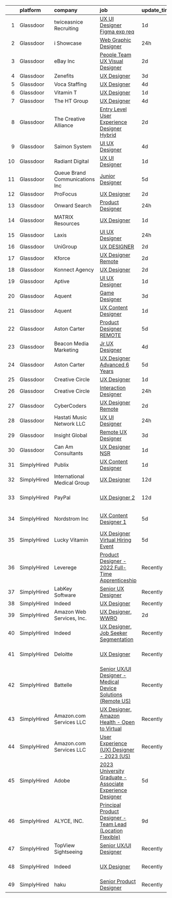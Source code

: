 

|    | platform    | company                        | job                                                                                                                                                                                                                                                                                                                                                                                                                                                                                                                                                                                                                                                                                                                                                                                                                                                                                                                                                                                                                                                                                                                                                                                                                                                                                                                                                                                                    | update_time   | location                      |
|---:|:------------|:-------------------------------|:-------------------------------------------------------------------------------------------------------------------------------------------------------------------------------------------------------------------------------------------------------------------------------------------------------------------------------------------------------------------------------------------------------------------------------------------------------------------------------------------------------------------------------------------------------------------------------------------------------------------------------------------------------------------------------------------------------------------------------------------------------------------------------------------------------------------------------------------------------------------------------------------------------------------------------------------------------------------------------------------------------------------------------------------------------------------------------------------------------------------------------------------------------------------------------------------------------------------------------------------------------------------------------------------------------------------------------------------------------------------------------------------------------|:--------------|:------------------------------|
|  1 | Glassdoor   | twiceasnice Recruiting         | [UX UI Designer  Figma exp req ](https://www.glassdoor.com/partner/jobListing.htm?pos=111&ao=1110586&s=58&guid=00000182e339cb6398e819772fadd03d&src=GD_JOB_AD&t=SR&vt=w&ea=1&cs=1_9fe2cbcf&cb=1661669592223&jobListingId=1008097477746&cpc=F41FEAB56D215062&jrtk=3-0-1gbhjjis5ia36801-1gbhjjism20b6000-1acb59f2cad62839--6NYlbfkN0AIiLXtwtv0BDns9BiY4ItblantFozdL6jLmLxNvS8mvt4_hCZCGA9Hyf1Q01pvrE49uFlFMPwMafTfeACXTlavcEaoMaN18HylJnmnlLyUaC_CNS1TpMMVEMK8orhCAqKaetsXtEjhDiG5Bf-vGxDezOr7OooT3vMohk5rYNqdW9DZrzVXVwtVkyii4IzvUAYzl1RSMBbc-BPO-jh2kJf_n6wXAu9xfcLnFhdaFReHByXSFv0FfxeeReAPlp14Q8idMF-IkGG3ruCrlSQZQs21dPNwB5GlJJq2nPiSGcF5exq41wqoSKLqBK7OOdLJLXX96G2Y8tFwB9-ZzyiaemqJNZldG5eERkvo6yNTxX5IYWAzlT-0HhRZ9nyrhQSP0uQTzBeKqxYs1aqzdwDwuYva6UaIRW3ZpgUH4ZWFJebLpqQcA7Jpp7WyMcbxldRUbhOauDcuTWKcsEOjKM5f8TmH4sw8Vr5OklTTObRx5kqthwtLwzj-KOBNBUpd2tJBr1WX_g3_SxJ-zw%3D%3D)                                                                                                                                                                                                                                                                                                                                                                                                                                                                                                                  | 1d            | New York, NY                  |
|  2 | Glassdoor   | i Showcase                     | [Web Graphic Designer](https://www.glassdoor.com/partner/jobListing.htm?pos=106&ao=1110586&s=58&guid=00000182e339cb6398e819772fadd03d&src=GD_JOB_AD&t=SR&vt=w&ea=1&cs=1_ed3232d1&cb=1661669592222&jobListingId=1008098401081&cpc=6BF42D0955AE9A34&jrtk=3-0-1gbhjjis5ia36801-1gbhjjism20b6000-76c345ebfbad4f15--6NYlbfkN0C8QeiEIeOKQ96R1j_hdty96Rr_ZONqo_TMvsCL2BsNoooqNQBnT_-m9zgXtEkX8Sjo4qd03WW3VZAcAXhI_JbwQ5bvQ_8sRPq3sW5X5DMUsB66k543wgWgrXqbYSj702lTVYxXBYS1qiY_M2voke-Zd6sw2A6YaC9K-8ydJWENaIUdAoRVPgZjf8Wr882b5elxrb-IUm8kPK78CNdIAwlID2VTAXDvhRO6StfYiABg31VPtSGfTwJUE4_bs3ycye-_Vlplbs_xDnS8e7PhZlYIQTsnchqVh4hD9pmxCNUGKp_wKzkYuXJ4vwzz31FJFn5-_pnhVyg1ke_h785U1Gi8SWmtRxM3jSqJFVHl7kuivTb0729JJtcEM-Ci69NEd4hoiQtH6kHrGI3A5lBgkKnx6EBd9lpPHW-Vo3EhJckoEKMUiF8lKgxyllHP6EQlWRzYVuL_M68y5MBbsHPy8mHRtZe1FPVg8wkhuyad4y6tb-WlnJyaveDzUbDsrNmMzDM%3D)                                                                                                                                                                                                                                                                                                                                                                                                                                                                                                                                          | 24h           | Remote                        |
|  3 | Glassdoor   | eBay Inc                       | [People Team UX Visual Designer](https://www.glassdoor.com/partner/jobListing.htm?pos=129&ao=1136043&s=58&guid=00000182e339cb6398e819772fadd03d&src=GD_JOB_AD&t=SR&vt=w&cs=1_1a14e8b1&cb=1661669592225&jobListingId=1008094027597&jrtk=3-0-1gbhjjis5ia36801-1gbhjjism20b6000-49080d9b0f98cf1d-)                                                                                                                                                                                                                                                                                                                                                                                                                                                                                                                                                                                                                                                                                                                                                                                                                                                                                                                                                                                                                                                                                                        | 2d            | Salt Lake City, UT            |
|  4 | Glassdoor   | Zenefits                       | [UX Designer](https://www.glassdoor.com/partner/jobListing.htm?pos=107&ao=1110586&s=58&guid=00000182e339cb6398e819772fadd03d&src=GD_JOB_AD&t=SR&vt=w&ea=1&cs=1_7e73c8f0&cb=1661669592222&jobListingId=1008091357111&cpc=2CAED5C921A5F994&jrtk=3-0-1gbhjjis5ia36801-1gbhjjism20b6000-60f85573673f9bf3--6NYlbfkN0BP7N8pYsNWMWBMaWl8ZL7hgGB0AUGZOiHnEaoLHNDW9ROvVNa_h-O2VgHJxwiiK0FvNzL619YT5xjM84m-LPxNMcqrmbfy67nmq_OooHyvM4GX7lNgUrjXmmFng0bY1bmBPBtwPWjl9uOGEcSpndc0U0y-yup-M8T9H_eM1z_7YuX5KEAgmU_Hdo4WVR8w9vTaeDKIame46OstNhCJyjyxgMDFy8CraYsRbRAzDJdt6sPRFGNbQcBp4uevoSNi1InRFaPrZ84E5Afiyo5LvpL91EHgiZJT-bst_6BYpOLNcr2Pzr6pat4LQwa_l7XpYxOCVzIwdSHcg48eXUdlUdwEyVZS0fqOWXYgU-ajTwNOVNfxqq_5HrC6J8nsLmENL49RXxaIK3omR_YFnwsss_1IzdPnCgeLvjpI7rGBQ_c8LDkWW1lI65nNQKsICO_Eva78_jAfUAq41XJg85rAGx7ZI1L6cJExVUajNqqTcgexdg%3D%3D)                                                                                                                                                                                                                                                                                                                                                                                                                                                                                                                                                                     | 3d            | Remote                        |
|  5 | Glassdoor   | Voca Staffing                  | [UX Designer](https://www.glassdoor.com/partner/jobListing.htm?pos=113&ao=1110586&s=58&guid=00000182e339cb6398e819772fadd03d&src=GD_JOB_AD&t=SR&vt=w&ea=1&cs=1_1b98b9b6&cb=1661669592223&jobListingId=1008089083699&cpc=AC285F3A3ECA6BB0&jrtk=3-0-1gbhjjis5ia36801-1gbhjjism20b6000-9ba169d385afd56a--6NYlbfkN0BE1NIxMi_JbcH-ROp8JZ1Q7Gl0zj0qYPSNkFo4TeX5QtA4yFnhFm3aW294hNkD69wEgrFh-L3G1uQVt1Wy-lX_Y2NWFHF7QG9tTc2ZoCck8aLWc7Pz2-jyDVrHhnGESl5bNPo5tVuC6KShFTs7hJVu98M5YGNR2B6M9sDfUA3dZH08Z2O-z4Axcc7tdYxilehJp1ACSpPRK9C4GmAQ7rVwPsg3iBEJbP6AxRoJH_b6ru7Gj1glGHF96oYLW6BjT4DZF46II1oVwtSUpuE1AAwjhRQk7QvzH7izN96BPKaemWsmo--hWbheqZeFgEBq6A9GHeh8XtszViY_IYKtLQkU26qIh3BvITfbqrHkCZ79uerzF028S8VT66GwB8FoLuG-JGwRTIRKuEEcWvqjQctjP_L6aDacTronyF57gQip6ZortbE8XL6VblqDWZVDzTi2ojq1MZuG5oaLC_anaaHfwObFK96SX4smHWT9z9S-y-wUn5O-bszr)                                                                                                                                                                                                                                                                                                                                                                                                                                                                                                                                                                 | 4d            | Remote                        |
|  6 | Glassdoor   | Vitamin T                      | [UX Designer](https://www.glassdoor.com/partner/jobListing.htm?pos=122&ao=1110586&s=58&guid=00000182e339cb6398e819772fadd03d&src=GD_JOB_AD&t=SR&vt=w&cs=1_564165be&cb=1661669592225&jobListingId=1008097586943&cpc=3BA4CE39D5B5DEF5&jrtk=3-0-1gbhjjis5ia36801-1gbhjjism20b6000-373d552676059563--6NYlbfkN0DMrcEu7yrtATojKJA7cEzGQ3FdRGWLh0CZQInL4ECGI6k5tN82kdM0OKoro5eXmjr_iYvMQt5ZRJI_lKo7ZvEhIWUC-qlgrHlvQnk9_4KpH01NblTtq0LP1V9gBoVJek4D0voSN7r9JE8rfvyw8nV1zThm5H_DB32KiU4zSEuZ3gN7aDNcUMi8qJKtjkgrzgY7C3_iolxpI5vZPnNqgIzL9oUtj1QrYmP-8XlLvHpXe939lbuEhrQGqkjNt2AGoODs5RDISiRADN2GhZn9hQNCEiySI1d6FkLU3voyPibVxRVcX7Rrh3TvBMa2m5SyF9LlSynzcO1PsiwCuvjF9bdCikPRGcns-Xl1hQxr36-gioNgBSbWdZq9MJ9znvn1Fe8kS-988pSN5C2BxrovFD_loaApPJyNpZPcLp-Ua0fPd9mJqALRErpmp-4aujy10HOsabqKrLk1pmw9vOBVltzvuQo0jKjqbZk%3D)                                                                                                                                                                                                                                                                                                                                                                                                                                                                                                                                                                                        | 1d            | Remote                        |
|  7 | Glassdoor   | The HT Group                   | [UX Designer](https://www.glassdoor.com/partner/jobListing.htm?pos=119&ao=1110586&s=58&guid=00000182e339cb6398e819772fadd03d&src=GD_JOB_AD&t=SR&vt=w&ea=1&cs=1_17a5a07b&cb=1661669592225&jobListingId=1008088999880&cpc=8795CF9063CD573D&jrtk=3-0-1gbhjjis5ia36801-1gbhjjism20b6000-e472a66d3e9e52bb--6NYlbfkN0Bra0s3zilufhc4AteKADJ__EYx4e15zFOxHvpj1gP3yFT6O1VqDoAXxp_WIm083I6ECC2KdkBdzl5GITRynpm-mGl8utgUnPFYG7NnuZGNwZu_Bo_HnzrbLHgoJpfjiYAnbpi7Ga4UOkn0fGb4jp7sDxgyg7pv8spx7pAmut0v6SdEop74CIU_pXKvP_GqeAvBJr_Gc25HbhYwyj6tPSBwMswdBpXfe1ljFH8I1_Ttb0QaqCva8cc5ATtwR3Rdu5VnNfTSdADe1pevRptBk_SpLq_V-rnqgcKebskPV6OhNfuZHRCYI1iUx5IU9wy3MOcmEdF8lKorC_ER1ZC9iaFuPuZ7doMew-rpD-nE2UGnTZ0zxb-Qp3tbFFrzSrk5ViUFKijQLtjfsF0QpheKdaeYvcrJ9SOcHaKQBSh2f9DpyIeymAdSHl0R6u7xp8SqEqgZrgw_rZvc6GvzJDAJN3IZuduCacNLksYXqFNrKbQGBIn34lxu4Dxt-37yrxg4yY8%3D)                                                                                                                                                                                                                                                                                                                                                                                                                                                                                                                                                   | 4d            | Austin, TX                    |
|  8 | Glassdoor   | The Creative Alliance          | [Entry Level User Experience Designer  Hybrid](https://www.glassdoor.com/partner/jobListing.htm?pos=101&ao=1110586&s=58&guid=00000182e339cb6398e819772fadd03d&src=GD_JOB_AD&t=SR&vt=w&ea=1&cs=1_7237a8b9&cb=1661669592221&jobListingId=1008093924107&cpc=5C70DC7FEE0D01B1&jrtk=3-0-1gbhjjis5ia36801-1gbhjjism20b6000-ac07fcf922afe2b2--6NYlbfkN0BQhuZEA67bukPYOs9DTHc1wsdoQx-e-DpiIYWnkjXcuvUqeZY45vl_DaQDLziNe4gZR1zoDePoJ89h9nkfALvNAsgpJFUSByXskV8-PXv2t5IcTisA-qodaqdJD5IdZKC6UcDMqfkoie-Rqe9cKYoGVnfKZje9PgtNF1bwZktwMLcWVJ1NFl6xSY27j7Iha9iZBzi0hAINWhy7hIrABInRpR9vFF6GYEzMEqd6LGLAc2ugwCigsir9bQTTHcQLug4r17HgGXy2PeTbXWDM7kfjK81Zc8GYIe0zjFp5DTBZntj5uBBxbbCR6u09AlI2nodJHvN5flHG5n5YUfz-rzjusWsfdNbtXb1PJ57toxw7RLSQuhXUBQ4VUZGPNxFEaiKBLJ9ruWWjKyyGkE3YrHvyu8dmWz489lQCORZ1y3AJNzFcEjzo27qOkeMuaZirqlUYYcow3X5FiOPADpBc27iAUkXQ07w8FPPrUCYegQJlKe-8z-lNeF3K84f8uABnSb0Z_aTIdjmyoMSJFv1_AXTrwGnj7SdJUuo%3D)                                                                                                                                                                                                                                                                                                                                                                                                                                                                                  | 2d            | Lafayette, CO                 |
|  9 | Glassdoor   | Saimon System                  | [UI UX Designer](https://www.glassdoor.com/partner/jobListing.htm?pos=128&ao=1136043&s=58&guid=00000182e339cb6398e819772fadd03d&src=GD_JOB_AD&t=SR&vt=w&ea=1&cs=1_8afe5420&cb=1661669592225&jobListingId=1008088747942&jrtk=3-0-1gbhjjis5ia36801-1gbhjjism20b6000-bbca29749c3abcf8-)                                                                                                                                                                                                                                                                                                                                                                                                                                                                                                                                                                                                                                                                                                                                                                                                                                                                                                                                                                                                                                                                                                                   | 4d            | Remote                        |
| 10 | Glassdoor   | Radiant Digital                | [UX UI Designer](https://www.glassdoor.com/partner/jobListing.htm?pos=127&ao=1136043&s=58&guid=00000182e339cb6398e819772fadd03d&src=GD_JOB_AD&t=SR&vt=w&ea=1&cs=1_c6be45fd&cb=1661669592225&jobListingId=1008097485234&jrtk=3-0-1gbhjjis5ia36801-1gbhjjism20b6000-63a190f403efd4b5-)                                                                                                                                                                                                                                                                                                                                                                                                                                                                                                                                                                                                                                                                                                                                                                                                                                                                                                                                                                                                                                                                                                                   | 1d            | Vienna, VA                    |
| 11 | Glassdoor   | Queue Brand Communications Inc | [Junior Designer](https://www.glassdoor.com/partner/jobListing.htm?pos=104&ao=1110586&s=58&guid=00000182e339cb6398e819772fadd03d&src=GD_JOB_AD&t=SR&vt=w&ea=1&cs=1_357e993f&cb=1661669592222&jobListingId=1008085805538&cpc=4050D81B60456B41&jrtk=3-0-1gbhjjis5ia36801-1gbhjjism20b6000-67ac1d03eb912890--6NYlbfkN0DLWr0FuvwmpNY589ecXM0wpB-l41nBtAe9mv-PvJGiqVoeB48sRuu9MbDLtxU1qQip8rEB7tFYaCOqFGO25S3gAMFjOb9fLtFM1pemwqDDHPhIxOinFwbTrVuDYkfpdgNqqUDgFqsMOBtfCELcTRWyHVhCXYoSwT9n6M0xgRM2da0Qcer4g2n-5zwA1lJkqKQueVqPBbxaITTlJzE0s55uUfBXTEGohJoQzgl5Z9arT7Gu76oKE8KbzGx5kxpXw_LAmWbcLmKkbCY69EEtUTxkhev1hvY4JmvJVDY5bKdIv-y7RbG-vCqqx2yGBNf93OZpXCH_wNSw3Z9CLD-XzSSV-iaeS4bg_YdQK_DdsnI8M6I9INkyf8JGzL0L1SS9ta49TehZMxP2C5GCM-09_ptTNjEQkunW3JQcWi7oFFvTe_4_m_YHZOKrCoZpzBK9yCrbB6L_3ICian-DPkz1-ZNfzP0sE_Od78gejddsML-q5rY7CxJDipqsrva0orBs7xoOCn0EVEwOGQ%3D%3D)                                                                                                                                                                                                                                                                                                                                                                                                                                                                                                                                 | 5d            | Chicago, IL                   |
| 12 | Glassdoor   | ProFocus                       | [UX Designer](https://www.glassdoor.com/partner/jobListing.htm?pos=125&ao=1136043&s=58&guid=00000182e339cb6398e819772fadd03d&src=GD_JOB_AD&t=SR&vt=w&ea=1&cs=1_33da0cff&cb=1661669592225&jobListingId=1008093049759&jrtk=3-0-1gbhjjis5ia36801-1gbhjjism20b6000-4fb47b6cceb46249-)                                                                                                                                                                                                                                                                                                                                                                                                                                                                                                                                                                                                                                                                                                                                                                                                                                                                                                                                                                                                                                                                                                                      | 2d            | Remote                        |
| 13 | Glassdoor   | Onward Search                  | [Product Designer](https://www.glassdoor.com/partner/jobListing.htm?pos=120&ao=1110586&s=58&guid=00000182e339cb6398e819772fadd03d&src=GD_JOB_AD&t=SR&vt=w&cs=1_c14b29ae&cb=1661669592224&jobListingId=1008098064196&cpc=C4A69CCDBB3B9599&jrtk=3-0-1gbhjjis5ia36801-1gbhjjism20b6000-5b04f11831df111d--6NYlbfkN0B7YoEZZ2QAGDyEGGmBPAUWSHc1Mt3sMCn9FehKcWA3w0jw7EbYYLNYdQbp0yVH2fs_MrN4UapGfiEe-tP5RaptmIOipVineW3pAlLnlESYMQpVRFBo3LEtuZXsFLJCzjaO8g9ogUQXC8QztBcIzZk2N-TR1D3b-BuTTndScnpR381Y_ZveOG7cRaiHlxwvF59mvLDVsT1t1RKqNdCg3a76dKI3bfZhKaBtgVadJyHVqS9ahh5OIZ7lwg01fUK--Vj6G6e2tze1TbRDEjxghscZnjrIWEhYsasw71IpleRaB5kyfyVpjgTTCjOYzZnemr2Q_mSSgJc_8TMGqETZb1Hr-_RzRQahgcoaiWOtLaBr7YFG7vTM3m01hAZFba2GsLbcer5Z7z2eoB0f-h94MyH7xNjXjZOMVJ8szpLCSJJ83mNmtgukY_kD_QyxuHWHw9s-BPP9rke_B2-nT9qb2RQQKEwnVcwVOBjvlcP6baYr4hXxiiW4MCGh4UF6SZBQTsZJSMMd6LE_JNG6kRaHS4FEBrQq_NZRltKygKRKCxNrlpdfqrP7QyL_5pMVl4H8wQeBn8A8cr7plcbXHCPqiAOuEAtawnVFxcZon0I-7FAwcZPOuiJ3O2FJ86w5hCYM8PwHTRTe7Mp_9XhtJ6bBee6eli1cbp_xOMCBGnhUNtg6BFkqNb-W_K1gk1VFC-z_soqI5DQvezDtkbHn1bsQz08nHddyTqy8Pv1emx5pst-uozs_NEaL133_Kux2-aQaIqYcDTK0wPEA4QuwiKwy1Xd2mVfMT-7P7_DqFnhwKb0zoBadvElpKQpRaywehwOyaQZM1RJcDpco9dBlwDWV7_qLYMYMtlnkJsqQYmg2KrtlnxMu7Jrbj1LDVn4YvY9LFC0shq-mkUDIVHezuxJJzA5TDw6HxbB12NB4rV0_aLHw9fuHj6og42mYMGZtXlMRtOWqFDiSmgp4gD3WtQROr8IzD_FbyjiyJyEbxFz2CCGhrD96y9WPKJjtWyIbmgpJsfZO_0ilDxCTfcjD-sPoVMCC) | 24h           | Brooklyn, NY                  |
| 14 | Glassdoor   | MATRIX Resources               | [UX Designer](https://www.glassdoor.com/partner/jobListing.htm?pos=114&ao=1110586&s=58&guid=00000182e339cb6398e819772fadd03d&src=GD_JOB_AD&t=SR&vt=w&ea=1&cs=1_bc8258af&cb=1661669592223&jobListingId=1008097687340&cpc=F4EED0218A761C36&jrtk=3-0-1gbhjjis5ia36801-1gbhjjism20b6000-0e2ff296efb86aea--6NYlbfkN0De5ppvndiyxA0pMSLQzOe_j9Mra0KF_8EhxTxOKXtZIfhM20E97mGJuSEbq9mCfhiAKOaKLXuFR5WYScTfOOsqqaRWtAPbD0V_rc6UBtDOy4_YnjmGCm7pcDA7mgeZyFBAXsW3vCUvujzh0CRCkIHtYlpCJKv6JUqRbmle9i6K__50h4Z0MnbefypteFqHnNZxrs5viztoeLK7CE1GrFh007GwItCy7Q82klw2_jlNtYqngy035_MPtmi80GIGw8sLsZmigvMrrWaBskSBi_jK3y359moApAxAnWqwPCu00YyeomnIkpHzmmW-0htfYcc4bgZzWBD0VN-kXOpORE7lfXxvmhyJmykFsVNHZERbqCNrCLdliw-99xVK6NIFkXPPXfhVHEl1M7HvGsXt0Jh0N9QLKyMpk7y8oQSV54XdEjk7MtMk4XpqrHWch9hgHJzFKdwG-I0vhMRv4TA4GVQdUZE7vUooEQGpUZbgl8wjEjcxli30s6D7jda3af4G-y9XiOsTngCo-VtN_40Zog6OiWkU5DZwAb_qNN9Bgtcj7tfIgWlVjME-)                                                                                                                                                                                                                                                                                                                                                                                                                                                                                                 | 1d            | San Francisco, CA             |
| 15 | Glassdoor   | Laxis                          | [UI UX Designer](https://www.glassdoor.com/partner/jobListing.htm?pos=124&ao=1136043&s=58&guid=00000182e339cb6398e819772fadd03d&src=GD_JOB_AD&t=SR&vt=w&ea=1&cs=1_4693698a&cb=1661669592225&jobListingId=1008098594430&jrtk=3-0-1gbhjjis5ia36801-1gbhjjism20b6000-3580cb1d638b4dea-)                                                                                                                                                                                                                                                                                                                                                                                                                                                                                                                                                                                                                                                                                                                                                                                                                                                                                                                                                                                                                                                                                                                   | 24h           | Remote                        |
| 16 | Glassdoor   | UniGroup                       | [UX DESIGNER](https://www.glassdoor.com/partner/jobListing.htm?pos=126&ao=1136043&s=58&guid=00000182e339cb6398e819772fadd03d&src=GD_JOB_AD&t=SR&vt=w&ea=1&cs=1_2ddad32a&cb=1661669592225&jobListingId=1008094033976&jrtk=3-0-1gbhjjis5ia36801-1gbhjjism20b6000-352c0ce128e587a4-)                                                                                                                                                                                                                                                                                                                                                                                                                                                                                                                                                                                                                                                                                                                                                                                                                                                                                                                                                                                                                                                                                                                      | 2d            | Saint Louis, MO               |
| 17 | Glassdoor   | Kforce                         | [UX Designer   Remote](https://www.glassdoor.com/partner/jobListing.htm?pos=118&ao=1110586&s=58&guid=00000182e339cb6398e819772fadd03d&src=GD_JOB_AD&t=SR&vt=w&cs=1_cf18e3ea&cb=1661669592224&jobListingId=1008094267848&cpc=AC285F3A3ECA6BB0&jrtk=3-0-1gbhjjis5ia36801-1gbhjjism20b6000-502b27caee3d8e36--6NYlbfkN0C5IatSLh_Ak1q39eQQoPIxD737RW9NeiYGvIRXkrLjEBkC4LI6KweFWWPiS1PvvlxUGdptNRpw1lghCgV2gaW6bwF0ScrrsI7TJWmw7PxP1nbSSlUU-EBHw-OI2CVUymK_Lr0b2BvbZ2nHE5u5t8RUat5M7jDfSUmCVEa-BbQt-mCeOz5CqMwYtRliVxoG25Sf1PpYqRI0AtkfVWaPZLKu_7jUShcAhXfATtxqngaqTsTIDYHrQPnly4oiLFeBurOS5qGPlPWjYP8mK-BvtMfIAaDkQ4x-95rdRzFP5H0EulWS8y3obHbLevRPG8jBEtfyebsKudJEpOZt1RN-0nIIwEbNAOQ0-NW0hw9NC7ONYeAuqYVcBapgEXHit1ABRbtmYtGUT-q20NnWSdUps5488utYZr-qBUFSJTMRvpKRSiQyT8V2NU0Oag2c8hxqY0ikNsgmadHvIkHRo_0IzKMZZLTGgVvd9nCojy3FGoHNyaKqbpo7AFo7evIJfpg98HBxHp4OqzS5OmtCGwwU8ny1eTcDZP2mF_b6WFlAvYwHQpUkd6-ml44f9fUnH5KCq7rlg4FHGvuW_AsEg-CQen-GG8iIhsG_XFs%3D)                                                                                                                                                                                                                                                                                                                                                                                                                                               | 2d            | Beaverton, OR                 |
| 18 | Glassdoor   | Konnect Agency                 | [UX Designer](https://www.glassdoor.com/partner/jobListing.htm?pos=102&ao=1110586&s=58&guid=00000182e339cb6398e819772fadd03d&src=GD_JOB_AD&t=SR&vt=w&ea=1&cs=1_3d5f09cf&cb=1661669592221&jobListingId=1008093939348&cpc=723ADC3DFE402989&jrtk=3-0-1gbhjjis5ia36801-1gbhjjism20b6000-1715423aded55dc1--6NYlbfkN0A-7AasZqH9Qn1Anb5-SGr1cEoKuvdHr_Nh2LwbaEhTGLHaGqKtd5LkFPvtd3s1wPstBYRIGqTSLlT6JzvmpRx57RHis6pg7y6Vzuw5OllK1zOdo4QaGUnUACrHwsi0HKafTZ-rUbVsC2RrLZ_OVhoGkr05CxoiiHhmYlVF4dXUIoNqL1Dr9RQSIU0aTa1ppRYLOrzh4U0s2d0LhLSVyZtAYIHkEEmJe82hfJuaSQgovnpGCzatj_35ftK8lz7PF5YxebVlVMHXgbPRCXbqxHTtAG1mNC3gACYDJfu_nnOGhxIjs5cXMCv2--GYAwK3Dkfm0ZphFRjrvzk-uhdd3W8vA4Q0yOumj21zzjVcOpaxWjOwWw-B_fF-rsqH3Kbt_ero1EZloTQ8Gafjj12GOtemYpuM4ggVx5G21xEq_3SETVBtFIvhmLsCh8pDEMqZEfRT4oWEShMj8pkwkEbm6_WCc0-1bobJVJEWfK4bFxQJgrY44puYu-fu)                                                                                                                                                                                                                                                                                                                                                                                                                                                                                                                                                                 | 2d            | Remote                        |
| 19 | Glassdoor   | Aptive                         | [UI UX Designer](https://www.glassdoor.com/partner/jobListing.htm?pos=105&ao=1110586&s=58&guid=00000182e339cb6398e819772fadd03d&src=GD_JOB_AD&t=SR&vt=w&ea=1&cs=1_1c34937d&cb=1661669592222&jobListingId=1008096684505&cpc=0C139D4CAD5A6DB2&jrtk=3-0-1gbhjjis5ia36801-1gbhjjism20b6000-71825036ff882d64--6NYlbfkN0B2cZzAHYotrGWAuJ-xs3TDgkhG2z_XMObEyaun3br5DRxA2kv22R2-7JZVh5XkQfCnn6gDSnl6d9VTyXWz8HSyJAoqQHGrTcl9YrSufoT0wimXHpUJqWDf8TM0uuUyLITPz8-8ZB24JuE7xlLi4GDEv0OQzNWR1ywmIVFd-QBZxia1gaP3lYbpyXx-4aHkevHKh6DTQBQOCH4j72lK4_7Qe_-jpc635t4pIDc0Nxp-vM2wAo5s4rgh_wnHyEGhT5cgRf1Cb_XyR00Vtp_OJPArZZOXtQ71F9EKq7ZSqoR3cjKCEj50IGabscupG0GVARM_yxl8nn4W549yJraMUI_v5hZE3YLbehKFHfPmkppsYbxd1om2tCZAVaqqvnF-Dofb_OYvoUmolXjP6MqOt8lhsF-Dvz6LA0cMSSXpPztv9AaUBesho9-tMU_eXFkPWYmLiRWF3l704KZoPPb4ywYFW9sOFX1WK2bisKyWPGPiV3rEtcSYErB-3TejaOvrKdFbfy_37KM8Ag%3D%3D)                                                                                                                                                                                                                                                                                                                                                                                                                                                                                                                                  | 1d            | Remote                        |
| 20 | Glassdoor   | Aquent                         | [Game Designer](https://www.glassdoor.com/partner/jobListing.htm?pos=115&ao=1110586&s=58&guid=00000182e339cb6398e819772fadd03d&src=GD_JOB_AD&t=SR&vt=w&cs=1_aeda7bff&cb=1661669592223&jobListingId=1008091362421&cpc=F41FEAB56D215062&jrtk=3-0-1gbhjjis5ia36801-1gbhjjism20b6000-3b8cfdd71f0d2f0e--6NYlbfkN0DMrcEu7yrtATojKJA7cEzGQ3FdRGWLh0CZQInL4ECGI9gD0Wolx9R2EDT7B77c2cRU1zW3HVZMZeGAOYVZBOqH_4lgXX5l9kbkb9irhCbVBq6YsU0vLTUYvSh1OUNHO93tZMxbICiVo7Af45F1C-oNj2G6v1j_C21ZJdMsp9erWQatTbbl37JPM6kz8b08g2MRgNRKCmFu0hu5Pwb6fXjMDn78V_dZigAteuesLC9_AaOV3-9bXFGpIInpy3Xz85y6Ji3OFUep9vJRuHiPUkRnToqo84DdOSFcyHXlw9HT9A9djrZdkwd17VOvFJYngsnpZ3Tp3rWQPDPW67bto_y4p6P73E0DhKRunZ4BMWFr31njLGbRprSFDXmCOsDA4go3OgiMm4K4m7MTPlBvumcuzw3DvZInycHfjtCJFLVNUbfVdc8KQrxhEdJ9zJ50669UX53rqih9L_srFqlMSK-Q)                                                                                                                                                                                                                                                                                                                                                                                                                                                                                                                                                                                                    | 3d            | Remote                        |
| 21 | Glassdoor   | Aquent                         | [UX Content Designer](https://www.glassdoor.com/partner/jobListing.htm?pos=110&ao=1110586&s=58&guid=00000182e339cb6398e819772fadd03d&src=GD_JOB_AD&t=SR&vt=w&cs=1_2abbfa45&cb=1661669592222&jobListingId=1008097022745&cpc=F41FEAB56D215062&jrtk=3-0-1gbhjjis5ia36801-1gbhjjism20b6000-9c4ea2fd68c138a1--6NYlbfkN0DMrcEu7yrtATojKJA7cEzGQ3FdRGWLh0CZQInL4ECGI9gD0Wolx9R2EDT7B77c2cSz0ILlxy1qbw_aMEPfyCyC6DC8sEqd17STnQFEXOWgc7vqgqypyGYOoWFJ43rMVZcdgUT4Vrix6-zxrUbM2XJCQQ3SwvwtOou9UIz1DNXL_PtVXu5ydjYs17PqtgrNRALLKkh8NurclQi9yQ3qndPAdf7WbMnjypEla7VfcMepROh2R7Wbb5EWCyr07dL5pEd2_O1wRJG6Zm61x61GntHUPFN9K9l4x7ipjImwEuU7bfypAJOdKFRtfZFEGfo3tIF0jAyFJsSRGsRbdZGQWhKGESHR6Ah6UZC28ryTQcp8Pxmzi8lNXCGzvzfb_3NiFgDIqCqIWvackFmcB1WE7riuvh4811RhFWBI3f48NkmUSJE1d0w5ETULxJk4yh56-mTyWND2cO294WkJ4XcwaEbawL9wJ7dUOwk%3D)                                                                                                                                                                                                                                                                                                                                                                                                                                                                                                                                                                                | 1d            | Remote                        |
| 22 | Glassdoor   | Aston Carter                   | [Product Designer   REMOTE](https://www.glassdoor.com/partner/jobListing.htm?pos=117&ao=1110586&s=58&guid=00000182e339cb6398e819772fadd03d&src=GD_JOB_AD&t=SR&vt=w&ea=1&cs=1_2b408fc8&cb=1661669592224&jobListingId=1008086900875&cpc=8795CF9063CD573D&jrtk=3-0-1gbhjjis5ia36801-1gbhjjism20b6000-720c7bd6235d45eb--6NYlbfkN0ChYVx_I3yfZ_JDY3EFoivtqvi_stwnZ_kRt8Dowt_l_d1ydueao4NEv8X4QANiVn-M3TO5M0Dr8QZ_ZdTwpHgSVdXIJs0cziKBT8ySgK1Zz7ijLDCuQ1q13RTFjtwLeVOmSAiqN94WjF5t2x_hN70j0qhz60JWY7_Hd15KaQcGyYKG4lJL-JzNjk2WLCtLf7H2fj6oxuwgcLQJW3ErUcfnTBU2b4iq3sk3N6xS2rOtHeRX2u-3fpD9SOKEhq4gIaQba5bvLQB41Rf918RdaWWcnVeZnydPIIxjvzvoDkY6OUDMhjErGJxsGsQOfa62I0f2gQHkOTnVxeWx4xFlGak4JNvHyfPQNDXuWBr-K1Wopp5mWvBsMaAOXFOqB9_j6GYeIk0tmYEs_UjcWdMXzTigwrng7adc01LavYvqBnxJ-Kl4BGSsREKCdC9KXh0NMwM5Jfl2lIH_jQYs9JqHjqH-m5B113weqGzulClTIgeOKkFVvJnXbJD0WJ90nrTHSJ5yBn7MWn0zgxtGQ82XL2UiFwaCLEH8-0jnAkVGqoSVjdILLLoFknyk34gm7LMd7LNl8sW5OrwbMFyDxw2g64KDqUOrEkAN8CLJt-jI-BUCG8e2FySbYiSmyEbQiJnjxNVB5ARH5AzLYB0m-utt9EYnUI9pRl4EL4ge5oLzA8_9lWP_KPbKVk1GD7dtH52xZXt3O8At7nH3YnMPX8EHYidWA65yjYsnc0GFzBxDg_JbHg8PRv8xgUTRXESx-VO8dGjoqYsWyKPGyLikYQbswUV8ZzTwjtvPbimRDPf-ACnkb-dyqiSIKLA85dDIOMax2Sr8XrgSvMeb9K8NQtd0l7YD6tAbniGUfSAT-I6u2HbNU0St_5UoQ7gFfn18J1dvLIgXCRziog1AMV4_uXNc6JaMyu8Z9RDIA6qb3XyxS4Oeu0EHFd-F9IWK-0bCHxefb_-ULZGEo69Wow%3D%3D)                                                       | 5d            | Burbank, CA                   |
| 23 | Glassdoor   | Beacon Media   Marketing       | [Jr  UX Designer](https://www.glassdoor.com/partner/jobListing.htm?pos=130&ao=1136043&s=58&guid=00000182e339cb6398e819772fadd03d&src=GD_JOB_AD&t=SR&vt=w&ea=1&cs=1_fc3aa494&cb=1661669592226&jobListingId=1008088896525&jrtk=3-0-1gbhjjis5ia36801-1gbhjjism20b6000-521c26b19a6e0f0c-)                                                                                                                                                                                                                                                                                                                                                                                                                                                                                                                                                                                                                                                                                                                                                                                                                                                                                                                                                                                                                                                                                                                  | 4d            | Remote                        |
| 24 | Glassdoor   | Aston Carter                   | [UX Designer Advanced   6 Years ](https://www.glassdoor.com/partner/jobListing.htm?pos=121&ao=1110586&s=58&guid=00000182e339cb6398e819772fadd03d&src=GD_JOB_AD&t=SR&vt=w&ea=1&cs=1_18565929&cb=1661669592225&jobListingId=1008086333870&cpc=8795CF9063CD573D&jrtk=3-0-1gbhjjis5ia36801-1gbhjjism20b6000-a69acf921e818563--6NYlbfkN0ChYVx_I3yfZ_JDY3EFoivtqvi_stwnZ_kRt8Dowt_l_d1ydueao4NEv8X4QANiVn8qjFw-wkkj1BMW09UUMAWRFt7of8iRQYZMSdvnbCgHORiWQnXvb8-IJMWM5d_Va1RT2hd7JSL3tnjuXK3DdGlE4VAHuzXPn-LUzzDulRSOvADN96hitQlzhATZ1eLVCTj_ApIrIuSnRKcSLWqM-w9lw_9OO_zFjknmvwbgOmJmL1X0mncPY_jOd-0DNprgifJiZYks0zfniyMeBS4EEWdj13Smdt8WGCGISbNj36Nlw1mGJvZ1XgArPLaPF2qp1KUV_3F3zJNwxElFGIevLXVTwLN-m41YQxcMhrVeLTqSqRiaFBlfamPztKJOUqk0_8xv_AtJDdogRqsPdFq4BiiPUNzGmr3Heorv9oOhij0VFgwNjKn9i6riSbO00kdvEbG09MWaixHSQvgumKaKGpA7PWldxGj44-SXslcLd_wqDduqToDMT2XjUHlCPqVTa3s4dQhPs7s8_CYqXZLT9yZV-XKiWb-YePJOKjDHKrj2hVJt0z5iuY_NZ2nyIrYZ4FqyBmhmiXhRUTGcSGBwLhPFE1qqQp5emxQso3CPnfyZ1_QgmT-j3Gp9PIC2XcFwF-T1wntWEJ_TO2jGAtij85cWC0zbUHeT78NHdRphS0ZnDGhwM5iTPrIe-PfJqt9UI_V2--YTzA19r5Tp7GHTG8A0fDTzJCBXltB16mS-U3Y-QF4wodF_jLj4_p6J_F1NFHLmQIhqqYDzxiR-n4Wi7iDQ-ecJA7OeFTo_IxejmhecVu3eSzUt9xXAA4C5TWfaGrI2ZES0PDiGflsBmu3cHf_f3qbyRLhCTdgRpphLRXYZ-crkgUW6DBYcH80zspDoITILHFhV1GJtsPFzi1b7D-y6GngLF-BcZcHsFAr02b_9uP21RCTl3NX0XvntE7K28t5rpbphmajFxg%3D%3D)                                                 | 5d            | New York, NY                  |
| 25 | Glassdoor   | Creative Circle                | [UX Designer](https://www.glassdoor.com/partner/jobListing.htm?pos=108&ao=1110586&s=58&guid=00000182e339cb6398e819772fadd03d&src=GD_JOB_AD&t=SR&vt=w&cs=1_c7f2f0b0&cb=1661669592222&jobListingId=1008096473705&cpc=3DB599BF2F4828F0&jrtk=3-0-1gbhjjis5ia36801-1gbhjjism20b6000-89011dd1b859a63c--6NYlbfkN0BPwlZa85gbT4Q3XYQoU_uQn0Qmw9zd_9UNfmcwtqAVud1yvyq1Z4UAlx1bxhDUi3I4i3mD17Yo0JIskAblYTa4TDUNrgfOU_eSJeH02Iq25CNfQnnqI7tH9bqillIio746yHcTBZxFmNbHpTZkWHX-cdfCwrHIzW-7dAGWI316lKgx4Q_ZkCZi5lBBKMnYt0d1qwKJ1UKWBqhQZs7Jy1u6-u60QOjXf3w0Odmwu-JOpl5E2--AEgBkgXFGaQJVkQUd3AJdJUqsF7AXSSBjznbox8ucNoqu23WN04g8bXci-YKyeOM-vvDQLlkvCr0MeQSSOnuzVz4hpe-66F2XKCUgkURNA3nomfbeRvWGUiBJQvaZkftDPvP407R-hxqDxd5Z8yxfZ7dLb-0znJcHocUjk434sCiQS2nJ4ozgVncxlUe-nDEl6ZUnTBvzb_oUUH4wU-pD_6cn2lJPvN-RqDCX6x2_8vWC0BcG17IBBYwNBE7AnyW4xX6jNDXDcBYbjIJB6pT8WYx3Cg%3D%3D)                                                                                                                                                                                                                                                                                                                                                                                                                                                                                                                                          | 1d            | Rochester, MN                 |
| 26 | Glassdoor   | Creative Circle                | [Interaction Designer](https://www.glassdoor.com/partner/jobListing.htm?pos=109&ao=1110586&s=58&guid=00000182e339cb6398e819772fadd03d&src=GD_JOB_AD&t=SR&vt=w&cs=1_c316e46c&cb=1661669592222&jobListingId=1008098183949&cpc=0C139D4CAD5A6DB2&jrtk=3-0-1gbhjjis5ia36801-1gbhjjism20b6000-9478b46eb305f07d--6NYlbfkN0BPwlZa85gbT4Q3XYQoU_uQn0Qmw9zd_9UNfmcwtqAVud1yvyq1Z4UAlx1bxhDUi3KWumz1N-iihtVJDp1pzUcAnJc079o0CKTZewb4dm6gMUauXx-OxQDyWjq4mQOGV1sSDkM1Q7GqiycJqO1qDtwlHTfMaCSPdcQCLtcpCrPtFgBLV4hhZpWz4j6Y513XrlbXR_Gl9xbK3mzLqwgu6eyy0QMRQ0L4l0kFdU8Yst9f43me8xuDpTYMKAgNv3PRYfowkCmWBGJQnUWtF2V7ZL3t1pTxJuQ4_B8oI9BGle9u4yCeriicbJm1Vj0RTVyfHC5iwcTG0o36bSpoZ-to4nRT3lk2pZ_iUDKezCieG7AufDfaZUPwRtFzl10PGenX1eyFg_5WtAZGMkZ-iZyR7ldr8Kmtv_8HdzhD---rZlTYYfFUoRyMt64B8T2xUkJTPTyJ2Pd2MHFxoY_i6ul1CLM8KozLgo8DDhjtUujmzEQrqQBwQuefsTvLwDQqX9NRFs-USGXptP6ngQ%3D%3D)                                                                                                                                                                                                                                                                                                                                                                                                                                                                                                                                 | 24h           | Mountain View, CA             |
| 27 | Glassdoor   | CyberCoders                    | [UX Designer  Remote ](https://www.glassdoor.com/partner/jobListing.htm?pos=116&ao=1110586&s=58&guid=00000182e339cb6398e819772fadd03d&src=GD_JOB_AD&t=SR&vt=w&ea=1&cs=1_e6435e00&cb=1661669592224&jobListingId=1008095413816&cpc=654405A9B1E0A9F5&jrtk=3-0-1gbhjjis5ia36801-1gbhjjism20b6000-581b3da102ca918e--6NYlbfkN0CpFJQzrgRR8WqXWK1qKKEqALWJw739KlKqr2H-MSI4eoBlI4EFrmor2FYZMP3muM0YFdWmT9tyVBQzRi-w9mfD-VMR-9gBEWlZ2IyMse_8dBPtTGjfzklb_nLBXUcTqpW-qlfZ9x3n-67zxlZPXY-F3n9q_RN2F_7pVjHFzW0zwE5J2mnAUlQg-Dkp-jhacHSTMxw1nZar1D6stO8yLQqhW9SdleACGO3vt1Pu47b3M73zJne-HB81sQOqr_REUUniDnW8gb8LTwHJt3837qOYABcQuJTg2EB-CYpHKP2fy2l7MnkSR3rrOTRp_cfbSx9jzmjRj8z4fY2FNZPj3iYKn0a0zYgQZcgO2oxgTsboWMnY1VYbqyiNoV0ejAbAZx20WTAcm3v6qNtI7DxZoOPOi-uWgnA1jPFuQ6-bz5WBZrZxvBswLw4wSWHCQUn4LHqAqB_C9SbISl1n42pIEwIYkzcSUqVzZEykaS721SOX1rj8fFTAwn2QujP1JNslNdZAnYwKLiGeg0Pop63lBZRleiShyCDmMKtaOZbhG1izS2Pzvonz0BnrImDHf2cWQ9ghNHiZK80YmtA3v4kNT6004aBV4xl5NXaEOLU9Q5FQVe5p3u49Ng5CrZQmVWhUYd6s2gYvtE6iI956QYDFWe8eLuBdHpeLBZMtW-cGIGSyHlJ33-p2XELZ1c2PeIfgVdfzu7y26Fml9sGPsTQZyrj-FfYB75RauW_XU9wBs4hPvCgx24-OYCgcNITxe-ZNnK0hL1VVF2v9D6ip0s6_3_I3ACKmYqqmmZlIrRAak8c6ZHANNUwxuq09PsAjdmbWLuVF-oWEs_oF_xk0EpIfyd6vWG60zEhphGOI6_emqJg8YlURHEt9bMrPG5gUaoPEEPDFMCjyjsBXZUhDOh0u2CJ1KqIqZeyT9u2dh83P-HEdvCkuEhddK3gAfjgWfJFBwcP6iOxcIasEHy6O9JNmaXsw2XmWCx8SaokUATXbELtk5A%3D%3D)                            | 2d            | Alexandria, VA                |
| 28 | Glassdoor   | Hastati Music Network LLC      | [UX UI Designer](https://www.glassdoor.com/partner/jobListing.htm?pos=123&ao=1136043&s=58&guid=00000182e339cb6398e819772fadd03d&src=GD_JOB_AD&t=SR&vt=w&ea=1&cs=1_d4b80206&cb=1661669592225&jobListingId=1008098579035&jrtk=3-0-1gbhjjis5ia36801-1gbhjjism20b6000-ffd05546a3d3a2db-)                                                                                                                                                                                                                                                                                                                                                                                                                                                                                                                                                                                                                                                                                                                                                                                                                                                                                                                                                                                                                                                                                                                   | 24h           | Remote                        |
| 29 | Glassdoor   | Insight Global                 | [Remote UX Designer](https://www.glassdoor.com/partner/jobListing.htm?pos=112&ao=1110586&s=58&guid=00000182e339cb6398e819772fadd03d&src=GD_JOB_AD&t=SR&vt=w&ea=1&cs=1_c8c8d151&cb=1661669592223&jobListingId=1008091365784&cpc=8795CF9063CD573D&jrtk=3-0-1gbhjjis5ia36801-1gbhjjism20b6000-ec1458d8e905993c--6NYlbfkN0BKkHZu3wF05EeDimN_p6sYpKCMArvwa95YdH7UpkaBCobj99dZAfyu9JevU964-bJuT6Bg-Z4f2_GkibpBAFk6MYGxRkkRGuJVZMnPcKredvhBN6HamDdEM5dpf-N6RkhyAsAlPgZNVlNobNczan-t5sXlVSdc2nYvmL8QBiDGy8aZiMSYIkdF1PltkTUZtxz2avW4FBplw5axL6hF_pB0UzMMIN6x_K565e7B4sZkvN4VFvbg9bQrj015Ps2fyM1U2NkemdOimDCdX8fecaQjRV5b__mJb0oVYNBIjYS1bMcKgGNK3Nc1wGSjESQ8Tjqn14s7A5EdmTNl0QTsGDvKD2VoZWZ30cKkubs48eWG45McpuxwrbPebWnNniMX8zLeyDV04cGvaTGMhJxS2ZRnafTsbyjkbRfkLPqL5BNwCgwakqlGHyhva1rI0T0vPGNyiCmi1QfNp8gIULKzdEb6110nmfdDt_WBqheJsIrwgcgYHG9ZXOmsTF2UZ7di0nE%3D)                                                                                                                                                                                                                                                                                                                                                                                                                                                                                                                                            | 3d            | Remote                        |
| 30 | Glassdoor   | Can Am Consultants             | [UX Designer   NSR](https://www.glassdoor.com/partner/jobListing.htm?pos=103&ao=1110586&s=58&guid=00000182e339cb6398e819772fadd03d&src=GD_JOB_AD&t=SR&vt=w&ea=1&cs=1_afdfda7d&cb=1661669592221&jobListingId=1008096668715&cpc=632C08DE5A4EA969&jrtk=3-0-1gbhjjis5ia36801-1gbhjjism20b6000-20ad99e6832c6858--6NYlbfkN0DP5iA7rczblxWEmgIPMCbtpntgjKYhcofeH2wrZYmOPqkjhZQvSyVW_dxwzepuYH71oeQ6aioXzWxwUC4Xo51h7hHIe_Xx-GSC6fasHvRDUVvohvx-B96ZG3Z_kpWzEk7tQVWRr9jMCzbBdwSu2pVVnblYwP2D2nJVpAGRUIaM9s0Bk3WB26RvPIayHX_dzDy459SrUa-jaRd5ZvOsa9-X8awswh1US4pL6KeXlwQL9yH9cmTq0FVQKeBpLyONJxz4FIHZp-fbNcSZ5KXCtoICxImEBmq-WaFCgZS43rkUVuqJ9o2_mbE0RI_J8mz6CvxjzcdzeKSbgzBeHDSTZZqChFDjTS4NfknLpXglq95VTQit8giPYs7T7f03GwVK8V7ggQdpp0uQZx-NmnQMAPnNrN6TOk8E5bXeHr-tbZT84TDdWwwjZN1Z5rt3x5ES65-qkLvqTxsN-snWglqvIkforOB-Y_OjfAXh5gr8jNmGcvDMagzsl0x1EPcWz3oNv9FVAHTQtv3M-BfzZzFyM74G)                                                                                                                                                                                                                                                                                                                                                                                                                                                                                                                           | 1d            | Remote                        |
| 31 | SimplyHired | Publix                         | [UX Content Designer](https://www.simplyhired.com/job/LQoOgcE03UYFOry-zK8lxWOg8EyhNvOBxgRawl5fwiZYrqx2mLGtlg?q=ux+designer)                                                                                                                                                                                                                                                                                                                                                                                                                                                                                                                                                                                                                                                                                                                                                                                                                                                                                                                                                                                                                                                                                                                                                                                                                                                                            | 1d            | Lakeland, FL                  |
| 32 | SimplyHired | International Medical Group    | [UX Designer](https://www.simplyhired.com/job/bOPlT1DSE6vyLQpNF0pE5tkERCHJWcUw0vW_IYIJ-wLst3lTSWZ8yw?q=ux+designer)                                                                                                                                                                                                                                                                                                                                                                                                                                                                                                                                                                                                                                                                                                                                                                                                                                                                                                                                                                                                                                                                                                                                                                                                                                                                                    | 12d           | Indianapolis, IN              |
| 33 | SimplyHired | PayPal                         | [UX Designer 2](https://www.simplyhired.com/job/BwJ1WhcRxtKpSY2jaEus91kr_gywOUZWqg9-U_gKlqptctYbJaT7Hw?q=ux+designer)                                                                                                                                                                                                                                                                                                                                                                                                                                                                                                                                                                                                                                                                                                                                                                                                                                                                                                                                                                                                                                                                                                                                                                                                                                                                                  | 12d           | New York, NY +5 locations     |
| 34 | SimplyHired | Nordstrom Inc                  | [UX Content Designer 1](https://www.simplyhired.com/job/Xzu5HFrnkOhSOkLDHh5crgl03b6e_SN92jP0TMeY6b0rpryIWWFErA?q=ux+designer)                                                                                                                                                                                                                                                                                                                                                                                                                                                                                                                                                                                                                                                                                                                                                                                                                                                                                                                                                                                                                                                                                                                                                                                                                                                                          | 5d            | United States +5 locations    |
| 35 | SimplyHired | Lucky Vitamin                  | [UX Designer Virtual Hiring Event](https://www.simplyhired.com/job/7C89A-BTmYf-vl4DAdkMeJog1jUlUbNcSfQ3uvPbsdAwtSK7ISr-uQ?q=ux+designer)                                                                                                                                                                                                                                                                                                                                                                                                                                                                                                                                                                                                                                                                                                                                                                                                                                                                                                                                                                                                                                                                                                                                                                                                                                                               | 5d            | Conshohocken, PA              |
| 36 | SimplyHired | Leverege                       | [Product Designer - 2022 Full-Time Apprenticeship](https://www.simplyhired.com/job/f2PnrkNkoKjnF_c7MsOM41LbDj7RDHIKkfuGC1pKOOPB0dNQ0HmV5w?q=ux+designer)                                                                                                                                                                                                                                                                                                                                                                                                                                                                                                                                                                                                                                                                                                                                                                                                                                                                                                                                                                                                                                                                                                                                                                                                                                               | Recently      | Remote                        |
| 37 | SimplyHired | LabKey Software                | [Senior UX Designer](https://www.simplyhired.com/job/1Sb1F07gkcoYvDkxozIfGgYSpFEbxhfg058UdQNPx4izlU_I9m6Wjw?q=ux+designer)                                                                                                                                                                                                                                                                                                                                                                                                                                                                                                                                                                                                                                                                                                                                                                                                                                                                                                                                                                                                                                                                                                                                                                                                                                                                             | Recently      | Washington State              |
| 38 | SimplyHired | Indeed                         | [UX Designer](https://www.simplyhired.com/job/URziMhrNTaKa1PLKfIfrhF-GuRmaj4gn2FhVHZfhBU3tWsV0R0J4dw?q=ux+designer)                                                                                                                                                                                                                                                                                                                                                                                                                                                                                                                                                                                                                                                                                                                                                                                                                                                                                                                                                                                                                                                                                                                                                                                                                                                                                    | Recently      | United States                 |
| 39 | SimplyHired | Amazon Web Services, Inc.      | [UX Designer, WWRO](https://www.simplyhired.com/job/NQ1w4KXMOtIo4oLbHYc74iFit7ij62WAZM3mOgKfkgdo-qHkxtViDA?q=ux+designer)                                                                                                                                                                                                                                                                                                                                                                                                                                                                                                                                                                                                                                                                                                                                                                                                                                                                                                                                                                                                                                                                                                                                                                                                                                                                              | 2d            | North Carolina                |
| 40 | SimplyHired | Indeed                         | [UX Designer, Job Seeker Segmentation](https://www.simplyhired.com/job/6R1fmhs6F4vTP9kBAT-hAxY-tL2ly3BAThtup4c_B4NZVz_638xJZA?q=ux+designer)                                                                                                                                                                                                                                                                                                                                                                                                                                                                                                                                                                                                                                                                                                                                                                                                                                                                                                                                                                                                                                                                                                                                                                                                                                                           | Recently      | Austin, TX +4 locations       |
| 41 | SimplyHired | Deloitte                       | [UX Designer](https://www.simplyhired.com/job/dmBTJIhKSsf95Rh9fSHoOL5mCPip3lm9Rsx9C_mMS45l2Z4cZdrWUg?q=ux+designer)                                                                                                                                                                                                                                                                                                                                                                                                                                                                                                                                                                                                                                                                                                                                                                                                                                                                                                                                                                                                                                                                                                                                                                                                                                                                                    | Recently      | San Antonio, TX +72 locations |
| 42 | SimplyHired | Battelle                       | [Senior UX/UI Designer - Medical Device Solutions (Remote US)](https://www.simplyhired.com/job/6BVqH7iBsSK5vomQZonaGuHlIzqlhBKgxKd9wCH9Ok5xVYSW8MXSVA?q=ux+designer)                                                                                                                                                                                                                                                                                                                                                                                                                                                                                                                                                                                                                                                                                                                                                                                                                                                                                                                                                                                                                                                                                                                                                                                                                                   | Recently      | Columbus, OH                  |
| 43 | SimplyHired | Amazon.com Services LLC        | [UX Designer, Amazon Health - Open to Virtual](https://www.simplyhired.com/job/W52Rq0Qxs77lyPKTwm9k8VRGhIDoIUB0QVPJqzqGjnmXI1LBc71Blw?q=ux+designer)                                                                                                                                                                                                                                                                                                                                                                                                                                                                                                                                                                                                                                                                                                                                                                                                                                                                                                                                                                                                                                                                                                                                                                                                                                                   | Recently      | Remote                        |
| 44 | SimplyHired | Amazon.com Services LLC        | [User Experience (UX) Designer - 2023 (US)](https://www.simplyhired.com/job/bYPzXGp2CL_PsoQ-Buc-hGfwrVhJ_zZxQfXMhEb2eHvU2Y5t6_Uylg?q=ux+designer)                                                                                                                                                                                                                                                                                                                                                                                                                                                                                                                                                                                                                                                                                                                                                                                                                                                                                                                                                                                                                                                                                                                                                                                                                                                      | Recently      | Seattle, WA                   |
| 45 | SimplyHired | Adobe                          | [2023 University Graduate - Associate Experience Designer](https://www.simplyhired.com/job/4Icgv-LreEaTqtXeQiekkWXg7LjzckXdJIkaC8FBtjqY1ZscwBGFLw?q=ux+designer)                                                                                                                                                                                                                                                                                                                                                                                                                                                                                                                                                                                                                                                                                                                                                                                                                                                                                                                                                                                                                                                                                                                                                                                                                                       | 5d            | San Francisco, CA             |
| 46 | SimplyHired | ALYCE, INC.                    | [Principal Product Designer - Team Lead (Location Flexible)](https://www.simplyhired.com/job/8EuqB0Pla1NgHLqCErPq3u6SvOkwRY9pRwU-75EJm6AEWOUW48hyVA?q=ux+designer)                                                                                                                                                                                                                                                                                                                                                                                                                                                                                                                                                                                                                                                                                                                                                                                                                                                                                                                                                                                                                                                                                                                                                                                                                                     | 9d            | Boston, MA                    |
| 47 | SimplyHired | TopView Sightseeing            | [Senior UX/UI Designer](https://www.simplyhired.com/job/V3p8x9DKq5JBwdyR7WTr73ZcldHBnMzcjpSyiLUn_IC3GDjLlvpqlw?q=ux+designer)                                                                                                                                                                                                                                                                                                                                                                                                                                                                                                                                                                                                                                                                                                                                                                                                                                                                                                                                                                                                                                                                                                                                                                                                                                                                          | Recently      | New York, NY                  |
| 48 | SimplyHired | Indeed                         | [UX Designer](https://www.simplyhired.com/job/URziMhrNTaKa1PLKfIfrhF-GuRmaj4gn2FhVHZfhBU3tWsV0R0J4dw?q=ux+designer)                                                                                                                                                                                                                                                                                                                                                                                                                                                                                                                                                                                                                                                                                                                                                                                                                                                                                                                                                                                                                                                                                                                                                                                                                                                                                    | Recently      | United States +4 locations    |
| 49 | SimplyHired | haku                           | [Senior Product Designer](https://www.simplyhired.com/job/WsS3v6sdSESGrxnkZZfngWseWC5BKn3mL5fKzrc_nLZHpco0muHVBw?q=ux+designer)                                                                                                                                                                                                                                                                                                                                                                                                                                                                                                                                                                                                                                                                                                                                                                                                                                                                                                                                                                                                                                                                                                                                                                                                                                                                        | Recently      | Miami, FL                     |